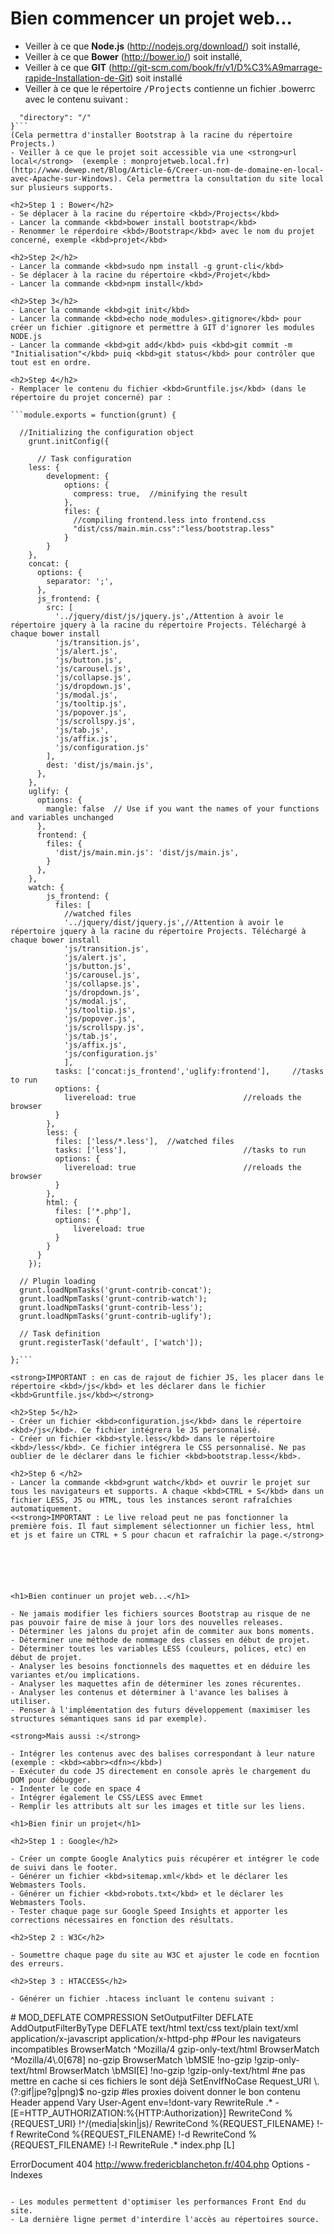 <h1>Bien commencer un projet web...</h1>

- Veiller à ce que <strong>Node.js</strong> (http://nodejs.org/download/) soit installé, 
- Veiller à ce que <strong>Bower</strong> (http://bower.io/) soit installé, 
- Veiller à ce que <strong>GIT</strong> (http://git-scm.com/book/fr/v1/D%C3%A9marrage-rapide-Installation-de-Git) soit installé
- Veiller à ce que le répertoire <kbd>/Projects</kbd> contienne un fichier .bowerrc avec le contenu suivant :
```{
  "directory": "/"
}```
(Cela permettra d'installer Bootstrap à la racine du répertoire Projects.)
- Veiller à ce que le projet soit accessible via une <strong>url local</strong>  (exemple : monprojetweb.local.fr)(http://www.dewep.net/Blog/Article-6/Creer-un-nom-de-domaine-en-local-avec-Apache-sur-Windows). Cela permettra la consultation du site local sur plusieurs supports.

<h2>Step 1 : Bower</h2>
- Se déplacer à la racine du répertoire <kbd>/Projects</kbd>
- Lancer la commande <kbd>bower install bootstrap</kbd> 
- Renommer le réperdoire <kbd>/Bootstrap</kbd> avec le nom du projet concerné, exemple <kbd>projet</kbd>

<h2>Step 2</h2>
- Lancer la commande <kbd>sudo npm install -g grunt-cli</kbd>
- Se déplacer à la racine du répertoire <kbd>/Projet</kbd>
- Lancer la commande <kbd>npm install</kbd>

<h2>Step 3</h2>
- Lancer la commande <kbd>git init</kbd>
- Lancer la commande <kbd>echo node_modules>.gitignore</kbd> pour créer un fichier .gitignore et permettre à GIT d'ignorer les modules NODE.js
- Lancer la commande <kbd>git add</kbd> puis <kbd>git commit -m "Initialisation"</kbd> puiq <kbd>git status</kbd> pour contrôler que tout est en ordre.

<h2>Step 4</h2> 
- Remplacer le contenu du fichier <kbd>Gruntfile.js</kbd> (dans le répertoire du projet concerné) par :

```module.exports = function(grunt) {

  //Initializing the configuration object
    grunt.initConfig({

      // Task configuration
    less: {
        development: {
            options: {
              compress: true,  //minifying the result
            },
            files: {
              //compiling frontend.less into frontend.css
              "dist/css/main.min.css":"less/bootstrap.less"
            }
        }
    },
    concat: {
      options: {
        separator: ';',
      },
      js_frontend: {
        src: [
          '../jquery/dist/js/jquery.js',/Attention à avoir le répertoire jquery à la racine du répertoire Projects. Téléchargé à chaque bower install
          'js/transition.js',
          'js/alert.js',
          'js/button.js',
          'js/carousel.js',
          'js/collapse.js',
          'js/dropdown.js',
          'js/modal.js',
          'js/tooltip.js',
          'js/popover.js',
          'js/scrollspy.js',
          'js/tab.js',
          'js/affix.js',
          'js/configuration.js'
        ],
        dest: 'dist/js/main.js',
      },
    },
    uglify: {
      options: {
        mangle: false  // Use if you want the names of your functions and variables unchanged
      },
      frontend: {
        files: {
          'dist/js/main.min.js': 'dist/js/main.js',
        }
      },
    },
    watch: {
        js_frontend: {
          files: [
            //watched files
            '../jquery/dist/jquery.js',//Attention à avoir le répertoire jquery à la racine du répertoire Projects. Téléchargé à chaque bower install 
            'js/transition.js',
            'js/alert.js',
            'js/button.js',
            'js/carousel.js',
            'js/collapse.js',
            'js/dropdown.js',
            'js/modal.js',
            'js/tooltip.js',
            'js/popover.js',
            'js/scrollspy.js',
            'js/tab.js',
            'js/affix.js',
            'js/configuration.js'
            ],   
          tasks: ['concat:js_frontend','uglify:frontend'],     //tasks to run
          options: {
            livereload: true                        //reloads the browser
          }
        },
        less: {
          files: ['less/*.less'],  //watched files
          tasks: ['less'],                          //tasks to run
          options: {
            livereload: true                        //reloads the browser
          }
        },
        html: {
          files: ['*.php'],
          options: {
              livereload: true
          }
        }
      }
    });

  // Plugin loading
  grunt.loadNpmTasks('grunt-contrib-concat');
  grunt.loadNpmTasks('grunt-contrib-watch');
  grunt.loadNpmTasks('grunt-contrib-less');
  grunt.loadNpmTasks('grunt-contrib-uglify');

  // Task definition
  grunt.registerTask('default', ['watch']);

};```

<strong>IMPORTANT : en cas de rajout de fichier JS, les placer dans le répertoire <kbd>/js</kbd> et les déclarer dans le fichier <kbd>Gruntfile.js</kbd></strong>

<h2>Step 5</h2> 
- Créer un fichier <kbd>configuration.js</kbd> dans le répertoire <kbd>/js</kbd>. Ce fichier intégrera le JS personnalisé.
- Créer un fichier <kbd>style.less</kbd> dans le répertoire <kbd>/less</kbd>. Ce fichier intégrera le CSS personnalisé. Ne pas oublier de le déclarer dans le fichier <kbd>bootstrap.less</kbd>. 

<h2>Step 6 </h2>
- Lancer la commande <kbd>grunt watch</kbd> et ouvrir le projet sur tous les navigateurs et supports. A chaque <kbd>CTRL + S</kbd> dans un fichier LESS, JS ou HTML, tous les instances seront rafraîchies automatiquement.
<<strong>IMPORTANT : Le live reload peut ne pas fonctionner la première fois. Il faut simplement sélectionner un fichier less, html et js et faire un CTRL + S pour chacun et rafraîchir la page.</strong>






<h1>Bien continuer un projet web...</h1>

- Ne jamais modifier les fichiers sources Bootstrap au risque de ne pas pouvoir faire de mise à jour lors des nouvelles releases.
- Déterminer les jalons du projet afin de commiter aux bons moments.
- Déterminer une méthode de nommage des classes en début de projet.
- Déterminer toutes les variables LESS (couleurs, polices, etc) en début de projet.
- Analyser les besoins fonctionnels des maquettes et en déduire les variantes et/ou implications.
- Analyser les maquettes afin de déterminer les zones récurentes. 
- Analyser les contenus et déterminer à l'avance les balises à utiliser.
- Penser à l'implémentation des futurs développement (maximiser les structures sémantiques sans id par exemple).

<strong>Mais aussi :</strong>

- Intégrer les contenus avec des balises correspondant à leur nature (exemple : <kbd><abbr><dfn></kbd>)
- Exécuter du code JS directement en console après le chargement du DOM pour débugger.
- Indenter le code en space 4
- Intégrer également le CSS/LESS avec Emmet
- Remplir les attributs alt sur les images et title sur les liens.

<h1>Bien finir un projet</h1>

<h2>Step 1 : Google</h2>

- Créer un compte Google Analytics puis récupérer et intégrer le code de suivi dans le footer.
- Générer un fichier <kbd>sitemap.xml</kbd> et le déclarer les Webmasters Tools.
- Générer un fichier <kbd>robots.txt</kbd> et le déclarer les Webmasters Tools.
- Tester chaque page sur Google Speed Insights et apporter les corrections nécessaires en fonction des résultats.

<h2>Step 2 : W3C</h2>

- Soumettre chaque page du site au W3C et ajuster le code en focntion des erreurs.

<h2>Step 3 : HTACCESS</h2>

- Générer un fichier .htacess incluant le contenu suivant :

```
<IfModule mod_deflate.c>
    # MOD_DEFLATE COMPRESSION
    SetOutputFilter DEFLATE
    AddOutputFilterByType DEFLATE text/html text/css text/plain text/xml application/x-javascript application/x-httpd-php
    #Pour les navigateurs incompatibles
    BrowserMatch ^Mozilla/4 gzip-only-text/html
    BrowserMatch ^Mozilla/4\.0[678] no-gzip
    BrowserMatch \bMSIE !no-gzip !gzip-only-text/html
    BrowserMatch \bMSI[E] !no-gzip !gzip-only-text/html
    #ne pas mettre en cache si ces fichiers le sont déjà
    SetEnvIfNoCase Request_URI \.(?:gif|jpe?g|png)$ no-gzip
    #les proxies doivent donner le bon contenu
    Header append Vary User-Agent env=!dont-vary
</IfModule>

<IfModule mod_rewrite.c>
    RewriteRule .* - [E=HTTP_AUTHORIZATION:%{HTTP:Authorization}]
    RewriteCond %{REQUEST_URI} !^/(media|skin|js)/
    RewriteCond %{REQUEST_FILENAME} !-f
    RewriteCond %{REQUEST_FILENAME} !-d
    RewriteCond %{REQUEST_FILENAME} !-l
    RewriteRule .* index.php [L]
</IfModule>

ErrorDocument 404 http://www.fredericblancheton.fr/404.php
Options -Indexes
```

- Les modules permettent d'optimiser les performances Front End du site.
- La dernière ligne permet d'interdire l'accès au répertoires source.
